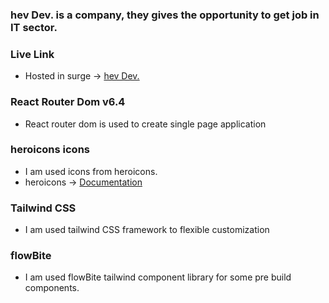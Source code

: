 ### hev Dev. is a company, they gives the opportunity to get job in IT sector.

### Live Link
+ Hosted in surge -> [hev Dev.](https://fumbling-passenger.surge.sh/)

### React Router Dom v6.4
+ React router dom is used to create single page application

### heroicons icons
+ I am used icons from heroicons.
+ heroicons -> [Documentation](https://github.com/tailwindlabs/heroicons)

### Tailwind CSS
+ I am used tailwind CSS framework to flexible customization

### flowBite
+ I am used flowBite tailwind component library for some pre build components.
